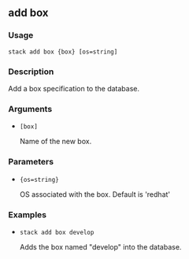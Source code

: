 ## add box

### Usage

`stack add box {box} [os=string]`

### Description

Add a box specification to the database.

### Arguments

* `[box]`

   Name of the new box.


### Parameters
* `{os=string}`

   OS associated with the box. Default is 'redhat'

### Examples

* `stack add box develop`

   Adds the box named "develop" into the database.



